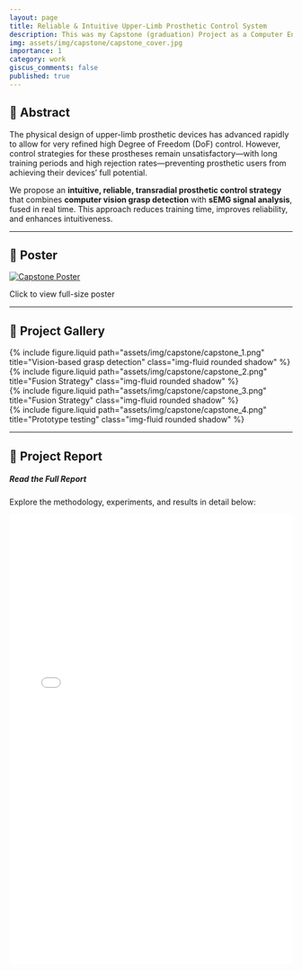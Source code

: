```yaml
---
layout: page
title: Reliable & Intuitive Upper-Limb Prosthetic Control System
description: This was my Capstone (graduation) Project as a Computer Engineer from NYU Abu Dhabi.
img: assets/img/capstone/capstone_cover.jpg
importance: 1
category: work
giscus_comments: false
published: true
---
```


## 📝 Abstract
<div class="p-4 bg-light rounded shadow-sm mb-4" markdown="1">
The physical design of upper-limb prosthetic devices has advanced rapidly to allow for very refined high Degree of Freedom (DoF) control. However, control strategies for these prostheses remain unsatisfactory—with long training periods and high rejection rates—preventing prosthetic users from achieving their devices’ full potential.  

We propose an **intuitive, reliable, transradial prosthetic control strategy** that combines **computer vision grasp detection** with **sEMG signal analysis**, fused in real time. This approach reduces training time, improves reliability, and enhances intuitiveness.  
</div>

---

## 🎨 Poster
<div class="text-center my-4">
  <a href="/assets/img/capstone/capstone_poster.svg" target="_blank">
    <img src="/assets/img/capstone/capstone_poster.svg" alt="Capstone Poster" class="img-fluid rounded shadow-lg" style="max-width:90%;">
  </a>
  <p class="mt-2 text-muted">Click to view full-size poster</p>
</div>

---

## 📸 Project Gallery
<div class="row text-center">
  <div class="col-sm-6 mt-3">
    {% include figure.liquid path="assets/img/capstone/capstone_1.png" title="Vision-based grasp detection" class="img-fluid rounded shadow" %}
  </div>
  <div class="col-sm-6 mt-3">
    {% include figure.liquid path="assets/img/capstone/capstone_2.png" title="Fusion Strategy" class="img-fluid rounded shadow" %}
  </div>
</div>
<div class="row text-center">
  <div class="col-sm-6 mt-3">
    {% include figure.liquid path="assets/img/capstone/capstone_3.png" title="Fusion Strategy" class="img-fluid rounded shadow" %}
  </div>
  <div class="col-sm-6 mt-3">
    {% include figure.liquid path="assets/img/capstone/capstone_4.png" title="Prototype testing" class="img-fluid rounded shadow" %}
  </div>
</div>

---

## 📄 Project Report
<div class="card shadow-lg my-4">
  <div class="card-body">
    <h5 class="card-title">Read the Full Report</h5>
    <p class="card-text">Explore the methodology, experiments, and results in detail below:</p>
        <iframe 
  src="/assets/pdfjs/web/viewer.html?file=/assets/pdf/capstone_report.pdf" 
  width="100%" height="800" style="border:none;">
</iframe>
  </div>
</div>
